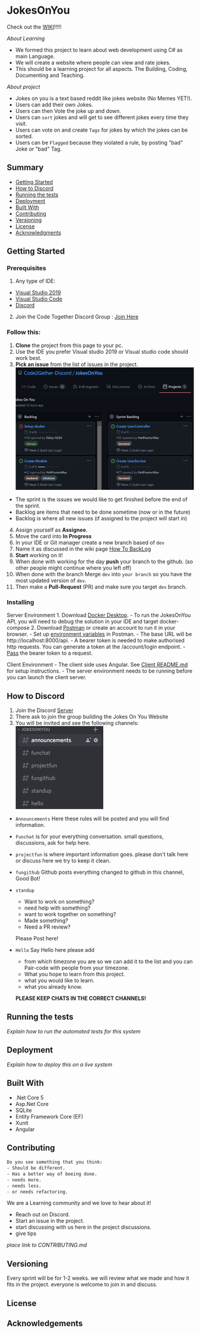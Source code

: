 # JokesOnYou

Check out the [WIKI](https://github.com/Code2Gether-Discord/JokesOnYou/wiki)!!!!!

*About Learning*
- We formed this project to learn about web development using C# as main Language.
- We will create a website where people can view and rate jokes.
- This should be a learning project for all aspects.
The Building, Coding, Documenting and Teaching.

*About project*
- Jokes on you is a text based reddit like jokes website (No Memes YET!).
- Users can add their own Jokes.
- Users can then Vote the joke up and down.
- Users can `sort` jokes and will get to see different jokes every time they visit.
- Users can vote on and create `Tags` for jokes by which the jokes can be sorted.
- Users can be `Flagged` because they violated a rule, by posting "bad" Joke or "bad" Tag.

## Summary

  - [Getting Started](#getting-started)
  - [How to Discord](#How-to-Discord)
  - [Running the tests](#running-the-tests)
  - [Deployment](#deployment)
  - [Built With](#built-with)
  - [Contributing](#contributing)
  - [Versioning](#versioning)
  - [License](#license)
  - [Acknowledgments](#acknowledgements)

## Getting Started

### Prerequisites

1. Any type of IDE:
 - [Visual Studio 2019](https://visualstudio.microsoft.com/downloads/)
 - [Visual Studio Code](https://code.visualstudio.com/download)
 - [Discord](https://discord.com/download)
2. Join the Code Together Discord Group : [Join Here](https://discord.gg/fkksvX7YPR)

### Follow this:

1. **Clone** the project from this page to your pc.
2. Use the IDE you prefer Visual studio 2019 or Visual studio code should work best.
3. **Pick an issue** from the list of issues in the project.  
![](Docs/Images/ProjectBoard.png)
 - The sprint is the issues we would like to get finished before the end of the sprint.
 - Backlog are items that need to be done sometime (now or in the future)
 - Backlog is where all new issues (if assigned to the project will start in)
4. Assign yourself as **Assignee**.
5. Move the card into **In Progress**
6. In your IDE or Git manager create a new branch based of `dev`
7. Name it as discussed in the wiki page [How To BackLog](https://github.com/Code2Gether-Discord/JokesOnYou/wiki/How-To-Backlog)
8. **Start** working on it!
9. When done with working for the day **push** your branch to the github. (so other people might continue where you left off)
10. When done with the branch Merge `dev` into `your branch` so you have the most updated version of `dev`.
12. Then make a **Pull-Request** (PR) and make sure you target `dev` branch.


### Installing
Server Environment
    1. Download [Docker Desktop](https://www.docker.com/products/docker-desktop). 
        - To run the JokesOnYou API, you will need to debug the solution in your IDE and target docker-compose
    2. Download [Postman](https://www.postman.com/downloads/) or create an account to run it in your browser. 
        - Set up [environment variables](https://tinyurl.com/mprmpdd8) in Postman. 
            - The base URL will be http://localhost:8000/api.
            - A bearer token is needed to make authorised http requests. You can generate a token at the /account/login endpoint. 
            - [Pass](https://tinyurl.com/uwah44va) the bearer token to a request.

Client Environment
    - The client side uses Angular. See [Client README.md](https://github.com/Code2Gether-Discord/JokesOnYou/blob/dev/Client/README.md) for setup instructions.
        - The server environment needs to be running before you can launch the client server. 

## How to Discord

1. Join the Discord [Server](https://discord.gg/fkksvX7YPR)
2. There ask to join the group building the Jokes On You Website
3. You will be invited and see the following channels:
 ![](Docs/Images/DiscordChannels.png)
 - `Announcements` Here these rules will be posted and you will find information.
 - `Funchat` is for your everything conversation. small questions, discussions, ask for help here.
 - `projectfun` is where important information goes. please don't talk here or discuss here we try to keep it clean.
 - `fungithub` Github posts everything changed to github in this channel, Good Bot!
 - `standup`    
    - Want to work on something? 
    - need help with something? 
    - want to work together on something?
    - Made something?
    - Need a PR review?
    
   Please Post here!
  - `Hello` Say Hello here please add 
    - from which timezone you are so we can add it to the list and you can Pair-code with people from your timezone.
    - What you hope to learn from this project.
    - what you would like to learn.
    - what you already know.
    
    **PLEASE KEEP CHATS IN THE CORRECT CHANNELS!**


## Running the tests
*Explain how to run the automated tests for this system*

## Deployment
*Explain how to deploy this on a live system*

## Built With
- .Net Core 5
- Asp.Net Core
- SQLite
- Entity Framework Core (EF)
- Xunit
- Angular

## Contributing
```
Do you see something that you think:
- Should be different.
- Has a better way of beeing done.
- needs more.
- needs less.
- or needs refactoring.
```

We are a Learning community and we love to hear about it!
- Reach out on Discord.
- Start an issue in the project.
- start discussing with us here in the project discussions.
- give tips


*place link to CONTRIBUTING.md*

## Versioning
Every sprint will be for 1-2  weeks. we will review what we made and how it fits in the project.
everyone is welcome to join in and discuss.


## License

## Acknowledgements
